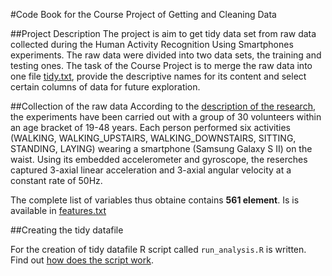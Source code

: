 #Code Book for the Course Project of Getting and Cleaning Data

##Project Description
The project is aim to get tidy data set from raw data collected during the Human Activity Recognition Using Smartphones experiments. The raw data were divided into two data sets, the training and testing ones. The task of the Course Project is to merge the raw data into one file [tidy.txt](tidy.txt), provide the descriptive names for its content and select certain columns of data for future exploration.  

##Collection of the raw data
According to the [description of the research](resources/README.txt), the experiments have been carried out with a group of 30 volunteers within an age bracket of 19-48 years. Each person performed six activities (WALKING, WALKING_UPSTAIRS, WALKING_DOWNSTAIRS, SITTING, STANDING, LAYING) wearing a smartphone (Samsung Galaxy S II) on the waist. Using its embedded accelerometer and gyroscope, the reserches captured 3-axial linear acceleration and 3-axial angular velocity at a constant rate of 50Hz.

The complete list of variables thus obtaine contains **561 element**. Is is available in [features.txt](resources/features.txt)

##Creating the tidy datafile

For the creation of tidy datafile R script called `run_analysis.R` is written. Find out [how does the script work](README.md).


